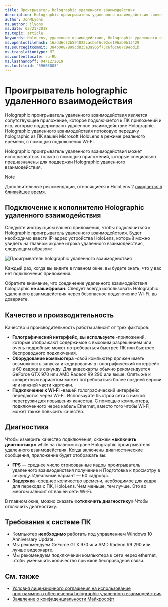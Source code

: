 ```yaml
---
title: Проигрыватель holographic удаленного взаимодействия
description: Holographic проигрыватель удаленного взаимодействия является сопутствующее приложение, которое подключается к ПК приложений и игр, которые поддерживают удаленное взаимодействие Holographic. Holographic удаленного взаимодействия потоковую передачу holographic из ПК вашей Microsoft HoloLens в режиме реального времени, с помощью подключения Wi-Fi.
author: JonMLyons
ms.author: jlyons
ms.date: 03/21/2018
ms.topic: article
keywords: HoloLens, удаленное взаимодействие, Holographic удаленного взаимодействия
ms.openlocfilehash: 16add6c72b594822cacbef6c92ce196ab9b13429
ms.sourcegitcommit: 384b0087899cd835a3a965f75c6f6c607c9edd1b
ms.translationtype: MT
ms.contentlocale: ru-RU
ms.lasthandoff: 04/12/2019
ms.locfileid: "59605003"
---
```

# <a name="holographic-remoting-player"></a>Проигрыватель holographic удаленного взаимодействия

Holographic проигрыватель удаленного взаимодействия является сопутствующее приложение, которое подключается к ПК приложений и игр, которые поддерживают удаленное взаимодействие Holographic. Holographic удаленного взаимодействия потоковую передачу holographic из ПК вашей Microsoft HoloLens в режиме реального времени, с помощью подключения Wi-Fi.

Holographic проигрыватель удаленного взаимодействия может использоваться только с помощью приложений, которые специально предназначены для поддержки Holographic удаленного взаимодействия.

> [!NOTE]
> Дополнительные рекомендации, относящиеся к HoloLens 2 [ожидается в ближайшее время](index.md#news-and-notes).

## <a name="connecting-to-the-holographic-remoting-player"></a>Подключение к исполнителю Holographic удаленного взаимодействия

Следуйте инструкциям вашего приложения, чтобы подключиться к Holographic проигрыватель удаленного взаимодействия. Будет необходимо ввести IP-адрес устройства HoloLens, который можно увидеть на главном экране игрока удаленного взаимодействия, следующим образом:

![Проигрыватель holographic удаленного взаимодействия](images/holographicremotingplayer.png)

Каждый раз, когда вы видите в главном окне, вы будете знать, что у вас нет подключения приложения.

Обратите внимание, что соединение удаленного взаимодействия holographic **не зашифрован**. Следует всегда использовать Holographic удаленного взаимодействия через безопасное подключение Wi-Fi, вы доверяете.

## <a name="quality-and-performance"></a>Качество и производительность

Качество и производительность работы зависит от трех факторов:
* **Голографический интерфейс, вы используете** -приложений, которые отображают содержимое с высоким разрешением или очень подробные может потребоваться быстрее ПК или быстрее беспроводного подключения.
* **Оборудование компьютера** -свой компьютер должен иметь возможность запуска и кодирования в голографический интерфейс в 60 кадров в секунду. Для видеокарты обычно рекомендуется GeForce GTX 970 или AMD Radeon R9 290 или выше. Опять же к конкретным вариантом может потребоваться более поздней версии или нижней части карточки.
* **Подключение к Wi-Fi** -вашей голографический интерфейс передаются через Wi-Fi. Используйте быстрой сети с низкой перегрузки для повышения качества. С помощью компьютера, подключенного через кабель Ethernet, вместо того чтобы Wi-Fi, может также повысить качество.

## <a name="diagnostics"></a>Диагностика

Чтобы измерить качество подключения, скажем **«включить диагностику»** while на главном экране Holographic проигрывателя удаленного взаимодействия. Когда включены диагностические сообщения, приложение будет отображать вы:
* **FPS** — среднее число отрисованные кадры проигрыватель удаленного взаимодействия получение и Подготовка к просмотру в секунду. Идеальный вариант — 60 кадров/с.
* **Задержка** -среднее количество времени, необходимое для кадра для перехода с ПК, HoloLens. Чем меньше, тем лучше. Это во многом зависит от вашей сети Wi-Fi.

В главном окне, можно сказать **«отключить диагностику»** Чтобы отключить диагностику.

## <a name="pc-system-requirements"></a>Требования к системе ПК
* Компьютер **необходимо** работать под управлением Windows 10 Anniversary Update.
* Мы рекомендуем GeForce GTX 970 или AMD Radeon R9 290 или лучше видеокарте.
* Мы рекомендуем подключении компьютера к сети через ethernet, чтобы уменьшить количество прыжков беспроводной связи.

## <a name="see-also"></a>См. также
* [Условия лицензионного соглашения на использование программного обеспечения holographic удаленного взаимодействия](microsoft-holographic-remoting-software-license-terms.md)
* [Заявление о конфиденциальности Майкрософт](https://go.microsoft.com/fwlink/?LinkId=521839)
